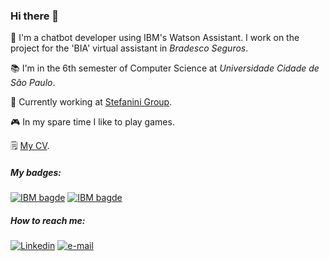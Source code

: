 ### Hi there 👋

🤖 I'm a chatbot developer using IBM's Watson Assistant. I work on the project for the 'BIA' virtual assistant in _Bradesco Seguros_.

📚 I'm in the 6th semester of Computer Science at _Universidade Cidade de São Paulo_.

💼 Currently working at [Stefanini Group](https://stefanini.com/en).

🎮 In my spare time I like to play games.

🗒️ [My CV](https://drive.google.com/file/d/1qYWdEnGvXdHWBlkIAAnxVXe_3W-GL0oZ/view?usp=drive_link).

##### My badges:
 [![IBM bagde](https://img.shields.io/badge/IBM-Watson%20Assistant%20Foundations-black.svg)](https://www.credly.com/badges/7e2fe879-7b7d-4300-81e7-87637aba218c?source=linked_in_profile)
 [![IBM bagde](https://img.shields.io/badge/IBM-Build%20Your%20Own%20Chatbot-black.svg)](https://www.credly.com/badges/6f2711b5-cf05-4513-a17b-d06e631cc399?source=linked_in_profile)
 
##### How to reach me:
[![Linkedin](https://img.shields.io/badge/LinkedIn-0077B5?style=for-the-badge&logo=linkedin&logoColor=white)](https://www.linkedin.com/in/vjacome/)
[![e-mail](https://img.shields.io/badge/Gmail-D14836?style=for-the-badge&logo=gmail&logoColor=white)](mailto:vcesarjacome@gmail.com?subject=Oi,%20Victor!%20)

<!--
**vcjacome/vcjacome** is a ✨ _special_ ✨ repository because its `README.md` (this file) appears on your GitHub profile.

Here are some ideas to get you started:

- 🔭 I’m currently working on ...
- 🌱 I’m currently learning ...
- 👯 I’m looking to collaborate on ...
- 🤔 I’m looking for help with ...
- 💬 Ask me about ...
- 📫 How to reach me: ...
- 😄 Pronouns: ...
- ⚡ Fun fact: ...
-->
